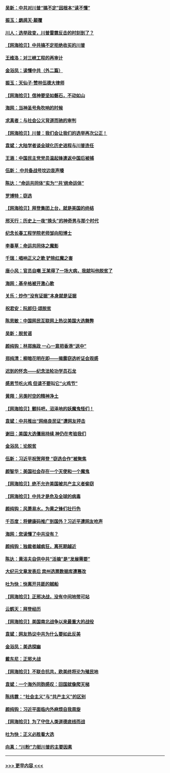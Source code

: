 #### [吴新：中共对川普“搞不定”因根本“读不懂”](../pages/nsc993/n12599502.md?t=12070502) 
#### [振玉：鹧鸪天‧颠覆](../pages/nsc993/n12599494.md?t=12070502) 
#### [川人：选举政变，川普雷霆反击的时刻到了？](../pages/nsc993/n12599291.md?t=12070502) 
#### [【网海拾贝】中共搞不定拒绝收买的川普](../pages/nsc993/n12598955.md?t=12070502) 
#### [王维洛：对三峡工程的再审计](../pages/nsc993/n12598436.md?t=12070502) 
#### [金浴凤：读懂中共（外二篇）](../pages/nsc993/n12597943.md?t=12070502) 
#### [振玉：天仙子‧赞林伍德大律师](../pages/nsc993/n12597929.md?t=12070502) 
#### [【网海拾贝】信神要坚如磐石，不动如山](../pages/nsc993/n12597901.md?t=12070502) 
#### [海网：当神圣号角吹响的时候](../pages/nsc993/n12595891.md?t=12070502) 
#### [求真者：与社会公义背道而驰的审判](../pages/nsc993/n12595868.md?t=12070502) 
#### [【网海拾贝】川普：我们会让我们的选举再次公正！](../pages/nsc993/n12594930.md?t=12070502) 
#### [袁斌：大陆学者谈全球化历史进程与川普连任](../pages/nsc993/n12594690.md?t=12070502) 
#### [王涵：中国民主党党员温起锋遣返中国后被捕](../pages/nsc993/n12594540.md?t=12070502) 
#### [伍新： 中共备战号坟边哀声嚎](../pages/nsc993/n12593086.md?t=12070502) 
#### [陈达：“命运共同体”实为“‘共’统命运体”](../pages/nsc993/n12590865.md?t=12070502) 
#### [罗博特：窃选](../pages/nsc993/n12590619.md?t=12070502) 
#### [【网海拾贝】拜登集团上台，就是美国的终结](../pages/nsc993/n12589725.md?t=12070502) 
#### [邢天行：历史上一夜“换头”的神奇男与那个时代](../pages/nsc993/n12589424.md?t=12070502) 
#### [纪念长春工程学院老师邹向阳博士](../pages/nsc993/n12585390.md?t=12070502) 
#### [李春草：命运共同体之魔影](../pages/nsc993/n12585026.md?t=12070502) 
#### [千瑞：唱响正义之歌 铲除红魔之害](../pages/nsc993/n12585002.md?t=12070502) 
#### [唐小风：官员自嘲 王某得了一场大病，我就叫他脱贫了](../pages/nsc993/n12584981.md?t=12070502) 
#### [海网：基辛格被开激心歌](../pages/nsc993/n12584946.md?t=12070502) 
#### [关乐：炒作“没有证据”本身就是证据](../pages/nsc993/n12583146.md?t=12070502) 
#### [祝君安：阮郎归‧颂脱贫](../pages/nsc993/n12583119.md?t=12070502) 
#### [陈思敏：中国网民互联网上热议美国大选舞弊](../pages/nsc993/n12582845.md?t=12070502) 
#### [吴新：脱贫谣](../pages/nsc993/n12580839.md?t=12070502) 
#### [颜纯钩：林郑施政 一心一意把香港“送中”](../pages/nsc993/n12580805.md?t=12070502) 
#### [郑纯清：柳暗花明在即——揭露窃选听证会观感](../pages/nsc993/n12580795.md?t=12070502) 
#### [迟到的怀念——纪念法轮功学员石龙](../pages/nsc993/n12580245.md?t=12070502) 
#### [感恩节吃火鸡  但请不要叫它“火鸡节”](../pages/nsc993/n12580252.md?t=12070502) 
#### [黄翔：另类时空的精神净土](../pages/nsc993/n12578638.md?t=12070502) 
#### [【网海拾贝】颤抖吧，沼泽地的妖魔鬼怪们！](../pages/nsc993/n12578552.md?t=12070502) 
#### [袁斌：中共推出“网络良民证”遭网友抨击](../pages/nsc993/n12578511.md?t=12070502) 
#### [谢田：美国大选僵局持续 神仍在考验我们](../pages/nsc993/n12577432.md?t=12070502) 
#### [金浴凤：论脱贫](../pages/nsc993/n12576386.md?t=12070502) 
#### [伍新：习近平祝贺拜登 “窃选合作”被聚焦](../pages/nsc993/n12576358.md?t=12070502) 
#### [颜智华：美国社会存在一个天使和一个魔鬼](../pages/nsc993/n12574299.md?t=12070502) 
#### [【网海拾贝】绝不允许美国被共产主义者偷窃](../pages/nsc993/n12573396.md?t=12070502) 
#### [【网海拾贝】中共才是危及全球的病毒](../pages/nsc993/n12571204.md?t=12070502) 
#### [颜纯钩：风萧易水，为黄之锋们壮行色](../pages/nsc993/n12571487.md?t=12070502) 
#### [千百度：将健康码推广到国外？习近平遭网友呛声](../pages/nsc993/n12570808.md?t=12070502) 
#### [海网：您读懂了中共没有？](../pages/nsc993/n12570487.md?t=12070502) 
#### [颜纯钩：独裁者越疯狂，离死期越近](../pages/nsc993/n12569055.md?t=12070502) 
#### [陈达：黄洁夫自供中共“活摘”是“发展需要”](../pages/nsc993/n12568541.md?t=12070502) 
#### [大纪元文章发表后 宾州选票数据库遭篡改](../pages/nsc993/n12568105.md?t=12070502) 
#### [吐为快：快离开共匪的贼船](../pages/nsc993/n12568462.md?t=12070502) 
#### [【网海拾贝】正邪决战，没有中间地带可站](../pages/nsc993/n12568439.md?t=12070502) 
#### [云鹤天：拜登经历](../pages/nsc993/n12567294.md?t=12070502) 
#### [【网海拾贝】美国南北战争以来最重大的战役](../pages/nsc993/n12567247.md?t=12070502) 
#### [袁斌：网友热议中共为什么要如此反美](../pages/nsc993/n12567162.md?t=12070502) 
#### [金浴凤：美选探幽](../pages/nsc993/n12567147.md?t=12070502) 
#### [戴东尼：正邪大战](../pages/nsc993/n12567033.md?t=12070502) 
#### [【网海拾贝】不联合抗共，欧美终将沦为殖民地](../pages/nsc993/n12565068.md?t=12070502) 
#### [袁斌：一个海外同胞感叹：回国就像爬天梯](../pages/nsc993/n12564986.md?t=12070502) 
#### [陈纬霆：“社会主义”与“共产主义”的区别](../pages/nsc993/n12562417.md?t=12070502) 
#### [颜纯钩：习近平面临内外麻烦自我周旋](../pages/nsc993/n12563356.md?t=12070502) 
#### [【网海拾贝】为了守住人类道德底线而战](../pages/nsc993/n12562542.md?t=12070502) 
#### [吐为快：正义必胜看大选](../pages/nsc993/n12561967.md?t=12070502) 
#### [向真：“川粉”力挺川普的主要因素](../pages/nsc993/n12560774.md?t=12070502) 

----
#### [ >>> 更早内容 <<< ](../indexes/nsc993-earlier.md)
